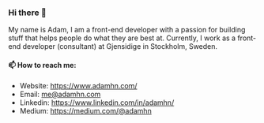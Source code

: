 ### Hi there 👋
My name is Adam, I am a front-end developer with a passion for building stuff that helps people do what they are best at. Currently, I work as a front-end developer (consultant) at Gjensidige in Stockholm, Sweden.


#### 📫 How to reach me:
* Website: https://www.adamhn.com/
* Email: me@adamhn.com
* Linkedin: https://www.linkedin.com/in/adamhn/
* Medium: https://medium.com/@adamhn

<!--
**adamhn/adamhn** is a ✨ _special_ ✨ repository because its `README.md` (this file) appears on your GitHub profile.

Here are some ideas to get you started:

- 🔭 I’m currently working on ...
- 🌱 I’m currently learning ...
- 👯 I’m looking to collaborate on ...
- 🤔 I’m looking for help with ...
- 💬 Ask me about ...
- 📫 How to reach me: ...
- 😄 Pronouns: ...
- ⚡ Fun fact: ...
-->
